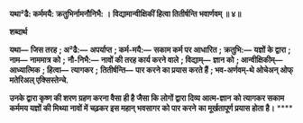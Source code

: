 **यथा²ढै: कर्ममयै: क्रतुभिर्नामनौनिभै: ।** **विद्यामान्वीक्षिकीं हित्वा तितीर्षन्ति भवार्णवम् ॥ ४॥** 

**शब्दार्थ** 

**यथा—** **जिस तरह** **; अ²ढै:—** **अपर्याप्त** **; कर्म-मयै:—** **सकाम कर्म पर आधारित** **; क्रतुभि:—** **यज्ञों के द्वारा** **; नाम—** **नाममात्र को** **;** **नौ-निभै:—** **नावों की तरह कार्य करने वाले** **; विद्याम्—** **ज्ञान को** **; आन्वीक्षिकीम्—** **आध्यात्मिक** **; हित्वा—** **त्यागकर** **;** **तितीर्षन्ति—** **पार करने का प्रयास करते हैं** **; भव-अर्णवम्-थे ओचेअन् ओफ् मतेरिअल् एक्सिस्तेन्चे.** 

**उनके द्वारा कृष्ण की शरण ग्रहण करना वैसा ही है जैसा कि लोगों द्वारा दिव्य आत्म-ज्ञान** **को त्यागकर सकाम कर्ममय यज्ञों की मिथ्या नावों में चढ़कर इस महान् भवसागर को पार करने** **का मूर्खतापूर्ण प्रयास होता है।** **** 